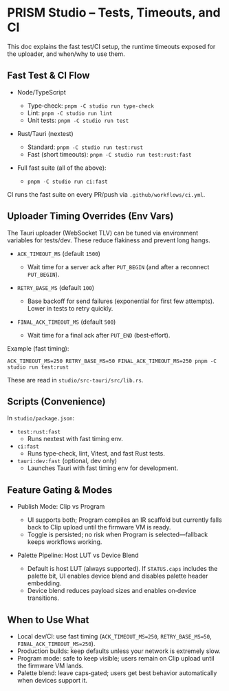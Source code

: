 # PRISM Studio – Tests, Timeouts, and CI

This doc explains the fast test/CI setup, the runtime timeouts exposed for the uploader, and when/why to use them.

## Fast Test & CI Flow

- Node/TypeScript
  - Type‑check: `pnpm -C studio run type-check`
  - Lint: `pnpm -C studio run lint`
  - Unit tests: `pnpm -C studio run test`

- Rust/Tauri (nextest)
  - Standard: `pnpm -C studio run test:rust`
  - Fast (short timeouts): `pnpm -C studio run test:rust:fast`

- Full fast suite (all of the above):
  - `pnpm -C studio run ci:fast`

CI runs the fast suite on every PR/push via `.github/workflows/ci.yml`.

## Uploader Timing Overrides (Env Vars)

The Tauri uploader (WebSocket TLV) can be tuned via environment variables for tests/dev. These reduce flakiness and prevent long hangs.

- `ACK_TIMEOUT_MS` (default `1500`)
  - Wait time for a server ack after `PUT_BEGIN` (and after a reconnect `PUT_BEGIN`).

- `RETRY_BASE_MS` (default `100`)
  - Base backoff for send failures (exponential for first few attempts). Lower in tests to retry quickly.

- `FINAL_ACK_TIMEOUT_MS` (default `500`)
  - Wait time for a final ack after `PUT_END` (best‑effort).

Example (fast timing):

```
ACK_TIMEOUT_MS=250 RETRY_BASE_MS=50 FINAL_ACK_TIMEOUT_MS=250 pnpm -C studio run test:rust
```

These are read in `studio/src-tauri/src/lib.rs`.

## Scripts (Convenience)

In `studio/package.json`:

- `test:rust:fast`
  - Runs nextest with fast timing env.
- `ci:fast`
  - Runs type‑check, lint, Vitest, and fast Rust tests.
- `tauri:dev:fast` (optional, dev only)
  - Launches Tauri with fast timing env for development.

## Feature Gating & Modes

- Publish Mode: Clip vs Program
  - UI supports both; Program compiles an IR scaffold but currently falls back to Clip upload until the firmware VM is ready.
  - Toggle is persisted; no risk when Program is selected—fallback keeps workflows working.

- Palette Pipeline: Host LUT vs Device Blend
  - Default is host LUT (always supported). If `STATUS.caps` includes the palette bit, UI enables device blend and disables palette header embedding.
  - Device blend reduces payload sizes and enables on‑device transitions.

## When to Use What

- Local dev/CI: use fast timing (`ACK_TIMEOUT_MS=250`, `RETRY_BASE_MS=50`, `FINAL_ACK_TIMEOUT_MS=250`).
- Production builds: keep defaults unless your network is extremely slow.
- Program mode: safe to keep visible; users remain on Clip upload until the firmware VM lands.
- Palette blend: leave caps‑gated; users get best behavior automatically when devices support it.

